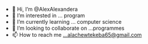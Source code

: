 - 👋 Hi, I’m @AlexAlexandera
- 👀 I’m interested in ... program 
- 🌱 I’m currently learning ... computer science 
- 💞️ I’m looking to collaborate on ...programmes
- 📫 How to reach me ...alachewtekeba65@gmail.com

<!---
AlexAlexandera/AlexAlexandera is a ✨ special ✨ repository because its `README.md` (this file) appears on your GitHub profile.
You can click the Preview link to take a look at your changes.
--->
